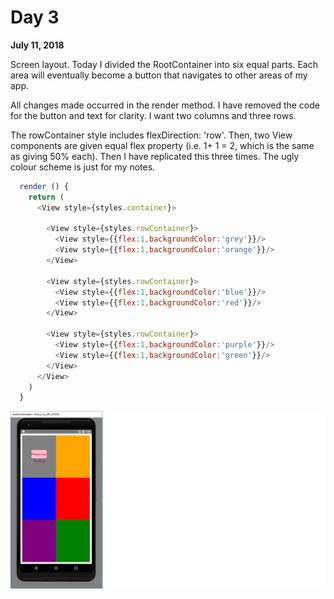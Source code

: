 # Day 3

**July 11, 2018**  

Screen layout. Today I divided the RootContainer into six equal parts. Each area will eventually become a button that navigates to other areas of my app.

All changes made occurred in the render method. I have removed the code for the button and text for clarity. I want two columns and three rows. 

The rowContainer style includes flexDirection: 'row'. Then, two View components are given equal flex property (i.e. 1+ 1 = 2, which is the same as giving 50% each). Then I have replicated this three times. The ugly colour scheme is just for my notes.

```js
  render () {
    return (
      <View style={styles.container}>

        <View style={styles.rowContainer}>
          <View style={{flex:1,backgroundColor:'grey'}}/>
          <View style={{flex:1,backgroundColor:'orange'}}/>
        </View>

        <View style={styles.rowContainer}>
          <View style={{flex:1,backgroundColor:'blue'}}/>
          <View style={{flex:1,backgroundColor:'red'}}/>
        </View>

        <View style={styles.rowContainer}>
          <View style={{flex:1,backgroundColor:'purple'}}/>
          <View style={{flex:1,backgroundColor:'green'}}/>
        </View>
      </View>
    )
  }
```

![Screen layout test - Google Pixel 2 XL](https://github.com/rayblick/100-days-of-code/raw/master/docs/images/day003_1.png "Screen layout test")
